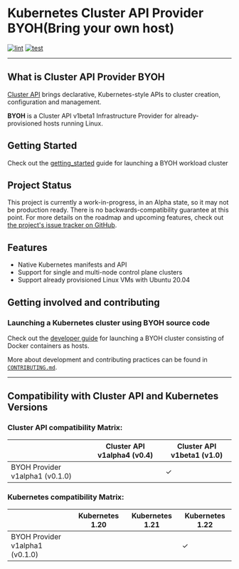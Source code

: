 # Kubernetes Cluster API Provider BYOH(Bring your own host)
[![lint](https://github.com/vmware-tanzu/cluster-api-provider-byoh/actions/workflows/lint.yml/badge.svg)](https://github.com/vmware-tanzu/cluster-api-provider-byoh/actions/workflows/lint.yml)
[![test](https://github.com/vmware-tanzu/cluster-api-provider-byoh/actions/workflows/main.yml/badge.svg)](https://github.com/vmware-tanzu/cluster-api-provider-byoh/actions/workflows/main.yml)

------

## What is Cluster API Provider BYOH

[Cluster API][cluster_api] brings
declarative, Kubernetes-style APIs to cluster creation, configuration and
management.

__BYOH__ is a Cluster API v1beta1 Infrastructure Provider for already-provisioned hosts running Linux.

## Getting Started
Check out the [getting_started](https://github.com/vmware-tanzu/cluster-api-provider-bringyourownhost/blob/main/docs/getting_started.md) guide for launching a BYOH workload cluster

## Project Status

This project is currently a work-in-progress, in an Alpha state, so it may not be production ready. There is no backwards-compatibility guarantee at this point. For more details on the roadmap and upcoming features, check out [the project's issue tracker on GitHub][issue].

## Features

- Native Kubernetes manifests and API
- Support for single and multi-node control plane clusters
- Support already provisioned Linux VMs with Ubuntu 20.04

## Getting involved and contributing

### Launching a Kubernetes cluster using BYOH source code

Check out the [developer guide](./docs/local_dev.md) for launching a BYOH cluster consisting of Docker containers as hosts.

More about development and contributing practices can be found in [`CONTRIBUTING.md`](./CONTRIBUTING.md).

------

## Compatibility with Cluster API and Kubernetes Versions

### Cluster API compatibility Matrix:

||Cluster API v1alpha4 (v0.4)|Cluster API v1beta1 (v1.0)|
|-|-|-|
|BYOH Provider v1alpha1 (v0.1.0)||✓|


### Kubernetes compatibility Matrix:

||Kubernetes 1.20|Kubernetes 1.21|Kubernetes 1.22|
|-|-|-|-|
|BYOH Provider v1alpha1 (v0.1.0)|||✓|




<!-- References -->

[cluster_api]: https://github.com/kubernetes-sigs/cluster-api
[issue]: https://github.com/vmware-tanzu/cluster-api-provider-byoh/issues
